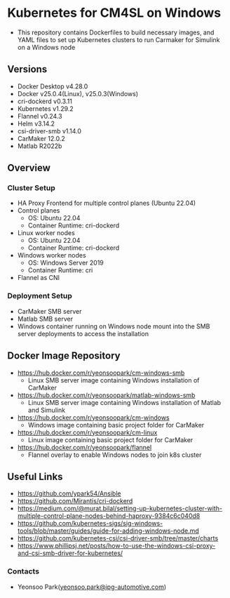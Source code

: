 # Kubernetes for CM4SL on Windows #

- This repository contains Dockerfiles to build necessary images, and YAML files to set up Kubernetes clusters to run Carmaker for Simulink on a Windows node

## Versions ##
- Docker Desktop v4.28.0
- Docker v25.0.4(Linux), v25.0.3(Windows)
- cri-dockerd v0.3.11
- Kubernetes v1.29.2
- Flannel v0.24.3
- Helm v3.14.2
- csi-driver-smb v1.14.0
- CarMaker 12.0.2
- Matlab R2022b

## Overview ##
### Cluster Setup ###
- HA Proxy Frontend for multiple control planes (Ubuntu 22.04)
- Control planes
  - OS: Ubuntu 22.04
  - Container Runtime: cri-dockerd
- Linux worker nodes
  - OS: Ubuntu 22.04
  - Container Runtime: cri-dockerd
- Windows worker nodes
  - OS: Windows Server 2019
  - Container Runtime: cri
- Flannel as CNI
### Deployment Setup ###
- CarMaker SMB server
- Matlab SMB server
- Windows container running on Windows node mount into the SMB server deployments to access the installation



## Docker Image Repository ##
- https://hub.docker.com/r/yeonsoopark/cm-windows-smb
  - Linux SMB server image containing Windows installation of CarMaker
- https://hub.docker.com/r/yeonsoopark/matlab-windows-smb
  - Linux SMB server image containing Windows installation of Matlab and Simulink
- https://hub.docker.com/r/yeonsoopark/cm-windows
  - Windows image containing basic project folder for CarMaker
- https://hub.docker.com/r/yeonsoopark/cm-linux
  - Linux image containing basic project folder for CarMaker
- https://hub.docker.com/r/yeonsoopark/flannel
  - Flannel overlay to enable Windows nodes to join k8s cluster

## Useful Links ##
- https://github.com/ypark54/Ansible
- https://github.com/Mirantis/cri-dockerd
- https://medium.com/@murat.bilal/setting-up-kubernetes-cluster-with-multiple-control-plane-nodes-behind-haproxy-9384c6c040d8
- https://github.com/kubernetes-sigs/sig-windows-tools/blob/master/guides/guide-for-adding-windows-node.md
- https://github.com/kubernetes-csi/csi-driver-smb/tree/master/charts
- https://www.phillipsj.net/posts/how-to-use-the-windows-csi-proxy-and-csi-smb-driver-for-kubernetes/

### Contacts ###
- Yeonsoo Park(yeonsoo.park@ipg-automotive.com)
